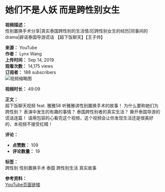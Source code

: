 # 她们不是人妖 而是跨性别女生

**视频描述：**  
性别置换手术分享|真实泰国跨性别的生活情况|跨性别女生的经历|同事间的drama|辟谣泰国导游谎话 【超下饭聊天】【王子帅】

**来源：** YouTube  
**作者：** Lynx Wang  
**上传时间：** Sep 14, 2019  
**观看次数：** 14,175 views  
**订阅者：** 188 subscribers  
![视频缩略图](https://i.ytimg.com/vi/E0D8-xC8MDk/hqdefault.jpg?sqp=-oaymwEmCKgBEF5IWvKriqkDGQgBFQAAiEIYAdgBAeIBCggYEAIYBjgBQAE=&rs=AOn4CLDR-zWqUcwiSFQXpNvcMUE9BfwuKg)

**视频时长：** 49:09  

**正文：**  
超下饭聊天视频 feat. 雅雅58 听雅雅讲性别置换手术的故事！ 为什么要称她们为跨性别？ 表演中发生的有趣的事情？ 泰国跨性别者的真实生活？ 撕开泰国导游的谎话连篇！ 请用包容的心看完这个视频，这个视频会让你发现生活还是很美好的，本视频不接受杠精！ 

**评论：**  
- **点赞数：** 109  
- **评论数量：** 19  

**标签：**  
跨性别 性别置换手术 泰国 跨性别生活 真实故事

**参考资料：**  
[YouTube页面链接](https://www.youtube.com/watch?v=E0D8-xC8MDk)